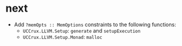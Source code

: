 # next
* Add `?memOpts :: MemOptions` constraints to the following functions:
  * `UCCrux.LLVM.Setup`: `generate` and `setupExecution`
  * `UCCrux.LLVM.Setup.Monad`: `malloc`
